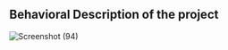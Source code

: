 ## Behavioral Description of the project
![Screenshot (94)](https://user-images.githubusercontent.com/65439506/114548054-dba78a00-9c7c-11eb-940d-7a5fb7ceb56d.png)

